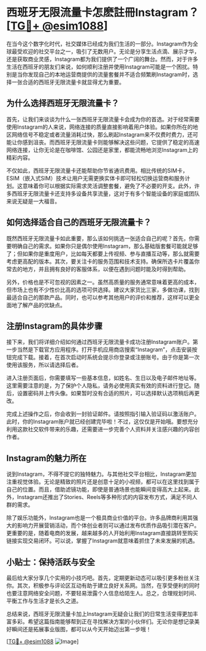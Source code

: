 # 西班牙无限流量卡怎麽註冊Instagram？[[TG💪+ @esim1088](https://t.me/s/esim1088)]

在当今这个数字化时代，社交媒体已经成为我们生活的一部分。Instagram作为全球最受欢迎的社交平台之一，吸引了无数用户。无论是分享生活点滴、展示才华，还是获取商业灵感，Instagram都为我们提供了一个广阔的舞台。然而，对于许多生活在西班牙的朋友们来说，如何顺利注册并使用Instagram可能是一个困扰。特别是当你发现自己的本地运营商提供的流量套餐并不适合频繁刷Instagram时，选择一张合适的西班牙无限流量卡就显得尤为重要。

## 为什么选择西班牙无限流量卡？

首先，让我们来谈谈为什么一张西班牙无限流量卡会成为你的首选。对于经常需要使用Instagram的人来说，网络连接的质量直接影响着用户体验。如果你所在的地区网络信号不稳定或者流量消耗过快，那么刷起Instagram来不仅费时费力，还可能让你感到沮丧。而西班牙无限流量卡则能够解决这些问题，它提供了稳定的高速网络连接，让你无论是在咖啡馆、公园还是家里，都能流畅地浏览Instagram上的精彩内容。

不仅如此，西班牙无限流量卡还能帮助你节省通讯费用。相比传统的SIM卡，ESIM（嵌入式SIM）技术让用户无需更换实体卡即可轻松切换运营商和服务计划。这意味着你可以根据实际需求灵活调整套餐，避免了不必要的开支。此外，许多西班牙无限流量卡还支持多设备共享流量，这对于有多个智能设备的家庭或团队来说无疑是一大福音。

## 如何选择适合自己的西班牙无限流量卡？

既然西班牙无限流量卡如此重要，那么该如何挑选一张适合自己的呢？首先，你需要明确自己的需求。如果你只是偶尔使用Instagram，那么基础版套餐可能就足够了；但如果你是重度用户，比如每天都要上传视频、参与直播互动等，那么就需要考虑更高配的版本。其次，要关注卡的服务范围和技术支持。确保所选卡片覆盖你常去的地方，并且拥有良好的客服体系，以便在遇到问题时能及时得到帮助。

另外，价格也是不可忽视的因素之一。虽然高质量的服务通常意味着更高的成本，但市场上也有不少性价比高的选项可供选择。建议大家货比三家，多做功课，找到最适合自己的那款产品。同时，也可以参考其他用户的评价和推荐，这样可以更全面地了解产品的优缺点。

## 注册Instagram的具体步骤

接下来，我们将详细介绍如何通过西班牙无限流量卡成功注册Instagram账户。第一步当然是下载官方应用程序。打开手机应用商店搜索“Instagram”，点击安装按钮完成下载。接着，在首次启动时系统会提示你登录或注册账号。由于你是第一次使用该服务，所以请选择后者。

进入注册页面后，你需要填写一些基本信息，如姓名、生日以及电子邮件地址等。这里需要注意的是，为了保护个人隐私，请务必使用真实有效的资料进行登记。随后，设置密码并上传头像。如果暂时没有合适的照片，可以选择默认选项稍后再更改。

完成上述操作之后，你会收到一封验证邮件。请按照指引输入验证码以激活账户。此时，你的Instagram账户就已经创建完毕啦！不过，这仅仅是开始哦。要想充分利用这款社交软件带来的乐趣，还需要进一步完善个人资料并关注感兴趣的内容创作者。

## Instagram的魅力所在

说到Instagram，不得不提它的独特魅力。与其他社交平台相比，Instagram更加注重视觉体验。无论是精致的照片还是创意十足的小视频，都可以在这里找到属于自己的位置。而且，借助滤镜功能，即使是普通场景也能瞬间变得高大上起来。此外，Instagram还推出了Stories、Reels等多种形式的内容发布方式，满足不同人群的需求。

除了娱乐功能外，Instagram也是一个极具商业价值的平台。许多品牌商利用其强大的影响力开展营销活动，而个体创业者则可以通过发布优质作品吸引潜在客户。更重要的是，随着电商的发展，越来越多的人开始利用Instagram直接跳转至购买链接实现交易闭环。可以说，掌握了Instagram就意味着抓住了未来发展的机遇。

## 小贴士：保持活跃与安全

最后给大家分享几个实用的小技巧吧。首先，定期更新动态可以吸引更多粉丝关注你。其次，积极参与评论区互动有助于建立良好关系网。当然，在享受便利的同时也要注意网络安全问题，不要轻易泄露个人信息给陌生人。总之，合理规划时间、平衡工作与生活才是长久之道。

总结来说，西班牙无限流量卡加上Instagram无疑会让我们的日常生活变得更加丰富多彩。希望这篇指南能够帮到正在寻找解决方案的小伙伴们。无论你是想记录美好瞬间还是拓展事业版图，都可以从今天开始迈出第一步哦！

[[TG💪+ @esim1088](https://t.me/s/esim1088) ![Image](https://i.postimg.cc/4NQfJmqS/Snipaste-2025-05-13-00-14-12.png)]